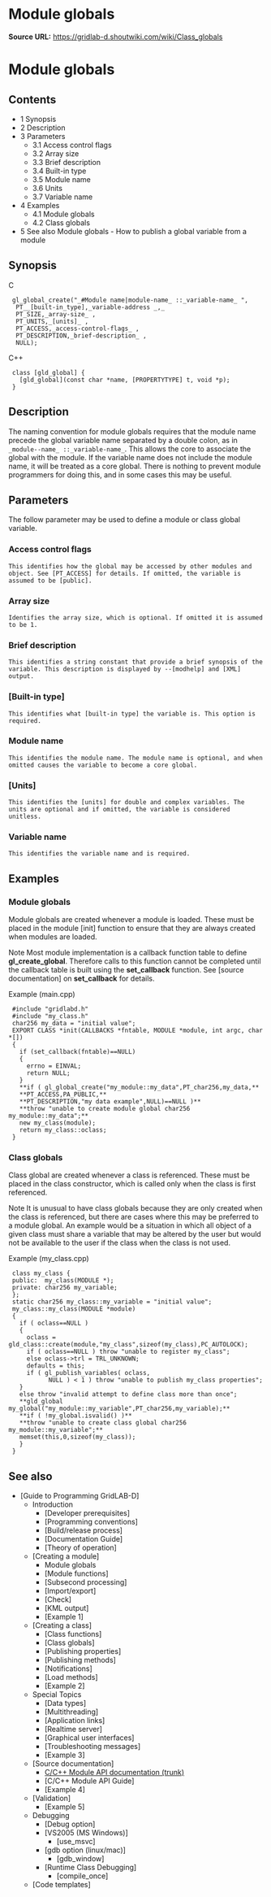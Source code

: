 # Module globals

**Source URL:** https://gridlab-d.shoutwiki.com/wiki/Class_globals
# Module globals



## Contents

  * 1 Synopsis
  * 2 Description
  * 3 Parameters
    * 3.1 Access control flags
    * 3.2 Array size
    * 3.3 Brief description
    * 3.4 Built-in type
    * 3.5 Module name
    * 3.6 Units
    * 3.7 Variable name
  * 4 Examples
    * 4.1 Module globals
    * 4.2 Class globals
  * 5 See also
Module globals \- How to publish a global variable from a module 

## Synopsis

C
    
    
     gl_global_create("_#Module name|module-name_ ::_variable-name_ ", 
      PT__[built-in_type],_variable-address _,_
      PT_SIZE,_array-size_ ,
      PT_UNITS,_[units]_ ,
      PT_ACCESS,_access-control-flags_ ,
      PT_DESCRIPTION,_brief-description_ ,
      NULL);
    

C++
    
    
     class [gld_global] {
       [gld_global](const char *name, [PROPERTYTYPE] t, void *p);
     }
    

## Description

The naming convention for module globals requires that the module name precede the global variable name separated by a double colon, as in `_module--name_ ::_variable-name_`. This allows the core to associate the global with the module. If the variable name does not include the module name, it will be treated as a core global. There is nothing to prevent module programmers for doing this, and in some cases this may be useful. 

## Parameters

The follow parameter may be used to define a module or class global variable. 

### Access control flags

    This identifies how the global may be accessed by other modules and object. See [PT_ACCESS] for details. If omitted, the variable is assumed to be [public].

### Array size

    Identifies the array size, which is optional. If omitted it is assumed to be 1.

### Brief description

    This identifies a string constant that provide a brief synopsis of the variable. This description is displayed by --[modhelp] and [XML] output.

### [Built-in type]

    This identifies what [built-in type] the variable is. This option is required.

### Module name

    This identifies the module name. The module name is optional, and when omitted causes the variable to become a core global.

### [Units]

    This identifies the [units] for double and complex variables. The units are optional and if omitted, the variable is considered unitless.

### Variable name

    This identifies the variable name and is required.

## Examples

### Module globals

Module globals are created whenever a module is loaded. These must be placed in the module [init] function to ensure that they are always created when modules are loaded. 

Note
    Most module implementation is a callback function table to define **gl_create_global**. Therefore calls to this function cannot be completed until the callback table is built using the **set_callback** function. See [source documentation] on **set_callback** for details.

Example (main.cpp)
    
    
    
     #include "gridlabd.h"
     #include "my_class.h"
     char256 my_data = "initial value";
     EXPORT CLASS *init(CALLBACKS *fntable, MODULE *module, int argc, char *[])
     {
       if (set_callback(fntable)==NULL)
       {
         errno = EINVAL;
         return NULL;
       }
       **if ( gl_global_create("my_module::my_data",PT_char256,my_data,**
       **PT_ACCESS,PA_PUBLIC,**
       **PT_DESCRIPTION,"my data example",NULL)==NULL )**
       **throw "unable to create module global char256 my_module::my_data";**
       new my_class(module);
       return my_class::oclass;
     }
    

### Class globals

Class global are created whenever a class is referenced. These must be placed in the class constructor, which is called only when the class is first referenced. 

Note
    It is unusual to have class globals because they are only created when the class is referenced, but there are cases where this may be preferred to a module global. An example would be a situation in which all object of a given class must share a variable that may be altered by the user but would not be available to the user if the class when the class is not used.

Example (my_class.cpp)
    
    
    
     class my_class {
     public:  my_class(MODULE *);
     private: char256 my_variable;
     };
     static char256 my_class::my_variable = "initial value";
     my_class::my_class(MODULE *module)
     {
       if ( oclass==NULL )
       {
         oclass = gld_class::create(module,"my_class",sizeof(my_class),PC_AUTOLOCK);
         if ( oclass==NULL ) throw "unable to register my_class";
         else oclass->trl = TRL_UNKNOWN;
         defaults = this;
         if ( gl_publish_variables( oclass, 
               NULL ) < 1 ) throw "unable to publish my_class properties";
       }
       else throw "invalid attempt to define class more than once";
       **gld_global my_global("my_module::my_variable",PT_char256,my_variable);**
       **if ( !my_global.isvalid() )**
       **throw "unable to create class global char256 my_module::my_variable";**
       memset(this,0,sizeof(my_class));
       }
     }
    

## See also

  * [Guide to Programming GridLAB-D]
    * Introduction 
      * [Developer prerequisites]
      * [Programming conventions]
      * [Build/release process]
      * [Documentation Guide]
      * [Theory of operation]
    * [Creating a module]
      * Module globals
      * [Module functions]
      * [Subsecond processing]
      * [Import/export]
      * [Check]
      * [KML output]
      * [Example 1]
    * [Creating a class]
      * [Class functions]
      * [Class globals]
      * [Publishing properties]
      * [Publishing methods]
      * [Notifications]
      * [Load methods] 
      * [Example 2]
    * Special Topics 
      * [Data types]
      * [Multithreading]
      * [Application links]
      * [Realtime server]
      * [Graphical user interfaces]
      * [Troubleshooting messages]
      * [Example 3]
    * [Source documentation]
      * [C/C++ Module API documentation (trunk)](http://gridlab-d.sourceforge.net/doxygen/trunk/group__module__api.html)
      * [C/C++ Module API Guide]
      * [Example 4]
    * [Validation]
      * [Example 5]
    * Debugging 
      * [Debug option]
      * [VS2005 (MS Windows)]
        * [use_msvc]
      * [gdb option (linux/mac)]
        * [gdb_window]
      * [Runtime Class Debugging]
        * [compile_once]
    * [Code templates]

